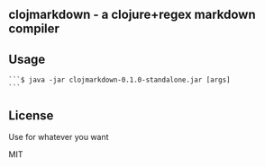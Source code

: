 ## clojmarkdown - a clojure+regex markdown compiler

## Usage

    ```$ java -jar clojmarkdown-0.1.0-standalone.jar [args]
    ```


## License

Use for whatever you want

MIT